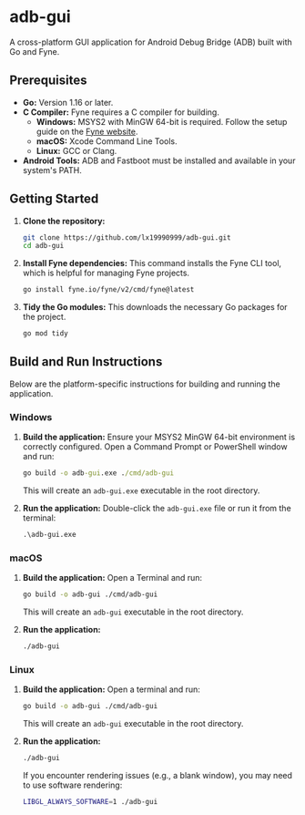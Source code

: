 # adb-gui

A cross-platform GUI application for Android Debug Bridge (ADB) built with Go and Fyne.

## Prerequisites

- **Go:** Version 1.16 or later.
- **C Compiler:** Fyne requires a C compiler for building.
  - **Windows:** MSYS2 with MinGW 64-bit is required. Follow the setup guide on the [Fyne website](https://docs.fyne.io/started/).
  - **macOS:** Xcode Command Line Tools.
  - **Linux:** GCC or Clang.
- **Android Tools:** ADB and Fastboot must be installed and available in your system's PATH.

## Getting Started

1.  **Clone the repository:**
    ```sh
    git clone https://github.com/lx19990999/adb-gui.git
    cd adb-gui
    ```

2.  **Install Fyne dependencies:**
    This command installs the Fyne CLI tool, which is helpful for managing Fyne projects.
    ```sh
    go install fyne.io/fyne/v2/cmd/fyne@latest
    ```

3.  **Tidy the Go modules:**
    This downloads the necessary Go packages for the project.
    ```sh
    go mod tidy
    ```

## Build and Run Instructions

Below are the platform-specific instructions for building and running the application.

### Windows

1.  **Build the application:**
    Ensure your MSYS2 MinGW 64-bit environment is correctly configured. Open a Command Prompt or PowerShell window and run:
    ```cmd
    go build -o adb-gui.exe ./cmd/adb-gui
    ```
    This will create an `adb-gui.exe` executable in the root directory.

2.  **Run the application:**
    Double-click the `adb-gui.exe` file or run it from the terminal:
    ```cmd
    .\adb-gui.exe
    ```

### macOS

1.  **Build the application:**
    Open a Terminal and run:
    ```sh
    go build -o adb-gui ./cmd/adb-gui
    ```
    This will create an `adb-gui` executable in the root directory.

2.  **Run the application:**
    ```sh
    ./adb-gui
    ```

### Linux

1.  **Build the application:**
    Open a terminal and run:
    ```sh
    go build -o adb-gui ./cmd/adb-gui
    ```
    This will create an `adb-gui` executable in the root directory.

2.  **Run the application:**
    ```sh
    ./adb-gui
    ```
    If you encounter rendering issues (e.g., a blank window), you may need to use software rendering:
    ```sh
    LIBGL_ALWAYS_SOFTWARE=1 ./adb-gui